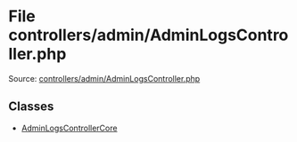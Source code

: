 File controllers/admin/AdminLogsController.php
=========

Source: [controllers/admin/AdminLogsController.php](https://github.com/PrestaShop/PrestaShop/blob/1.5.0.2/controllers/admin/AdminLogsController.php)


Classes
-------

* [AdminLogsControllerCore](class.AdminLogsControllerCore.md)

